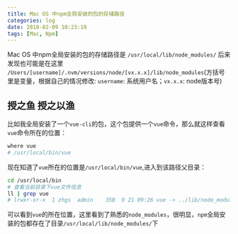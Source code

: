 ```yaml
---
title: Mac OS 中npm全局安装的包的存储路径
categories: log
date: 2018-02-09 10:23:19
tags: [Mac, Npm]
---
```


Mac OS 中npm全局安装的包的存储路径是 `/usr/local/lib/node_modules/`
后来发现也可能是在这里 `/Users/[username]/.nvm/versions/node/[vx.x.x]/lib/node_modules`(方括号里是变量，根据自己的情况修改: `username`: 系统用户名；`vx.x.x`: node版本号)  

## 授之鱼 授之以渔
比如我全局安装了一个`vue-cli`的包，这个包提供一个`vue`命令，那么就这样查看`vue`命令所在的位置：  
```bash
where vue
# /usr/local/bin/vue
```
现在知道了`vue`所在的位置是`/usr/local/bin/vue`,进入到该路径父目录：  
```bash
cd /usr/local/bin
# 查看当前目录下vue文件信息
ll | grep vue
# lrwxr-xr-x  1 zhgs  admin    35B  9 21 09:26 vue -> ../lib/node_modules/vue-cli/bin/vue
```
可以看到`vue`的所在位置，这里看到了熟悉的`node_modules`，很明显，`npm`全局安装的包都存在了目录`/usr/local/lib/node_modules/`下
